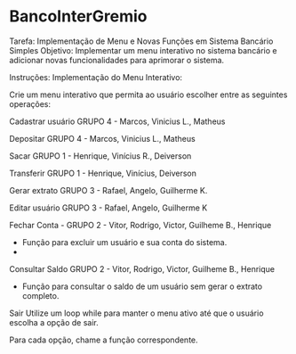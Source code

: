 # BancoInterGremio

Tarefa: Implementação de Menu e Novas Funções em Sistema Bancário Simples
Objetivo:
Implementar um menu interativo no sistema bancário e adicionar novas funcionalidades para aprimorar o sistema.

Instruções:
Implementação do Menu Interativo:

Crie um menu interativo que permita ao usuário escolher entre as seguintes operações:

Cadastrar usuário GRUPO 4 - Marcos, Vinicius L., Matheus

Depositar GRUPO 4  - Marcos, Vinicius L., Matheus

Sacar GRUPO 1 - Henrique, Vinícius R., Deiverson

Transferir GRUPO 1  - Henrique, Vinícius, Deiverson

Gerar extrato GRUPO 3 - Rafael, Angelo, Guilherme K.

Editar usuário GRUPO 3 - Rafael, Angelo, Guilherme K

Fechar Conta - GRUPO 2 - Vitor, Rodrigo, Victor, Guilheme B., Henrique
- Função para excluir um usuário e sua conta do sistema.
- 
Consultar Saldo GRUPO 2 - Vitor, Rodrigo, Victor, Guilheme B., Henrique
- Função para consultar o saldo de um usuário sem gerar o extrato completo.

Sair
Utilize um loop while para manter o menu ativo até que o usuário escolha a opção de sair.

Para cada opção, chame a função correspondente.
